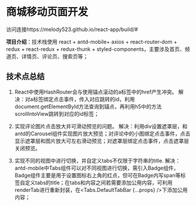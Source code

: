 # 商城移动页面开发
访问连接https://melody523.github.io/react-app/build/#

**项目介绍**：技术栈使用 react + antd-mobile+ axios + react-router-dom + redux + react-redux + redux-thunk + styled-components，主要涉及首页、频道页、详情页、评论页、搜索页等；

## 技术点总结
1. React中使用HashRouter会与使用锚点滚动的a标签中的href产生冲突。
解决：对a标签绑定点击事件，传入对应跳转的id，利用document.getElementById方法查询到锚点，再利用h5中的方法scrollIntoView跳转到对应的id标签；

2. 实现评论图片点击放大并可滑动预览的问题。
解决：利用div设置遮罩层，和antd的Carousel组件实现图片放大预览；对评论中的小图绑定点击事件，点击显示遮罩层和图片放大可左右滑动预览；对遮罩层绑定点击事件，点击遮罩层关闭预览。

3. 实现不同的视图中进行切换，并自定义tabs不仅限于字符串的title.
解决：antd-mobile中Tabs组件可以对不同视图进行切换，需引入Badge组件，Badge组件主要是用于设置图标右上角的红点，但可在Badge内写span等标签自定义tabs的title；在tabs和内容之间若需要添加公用内容，可利用 renderTab进行重新封装，在<Tabs.DefaultTabBar {...props} />下添加公用内容；
